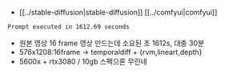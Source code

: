 - [[../stable-diffusion|stable-diffusion]] [[../comfyui|comfyui]]
```sh 
Prompt executed in 1612.69 seconds
```
- 원본 영상 16 frame 영상 만드는데 소요된 초 1612s, 대충 30분
- 576x1208:16frame -> temporaldiff + {rvm,lineart,depth} 
- 5600x + rtx3080 / 10gb 스펙으론 무린네
